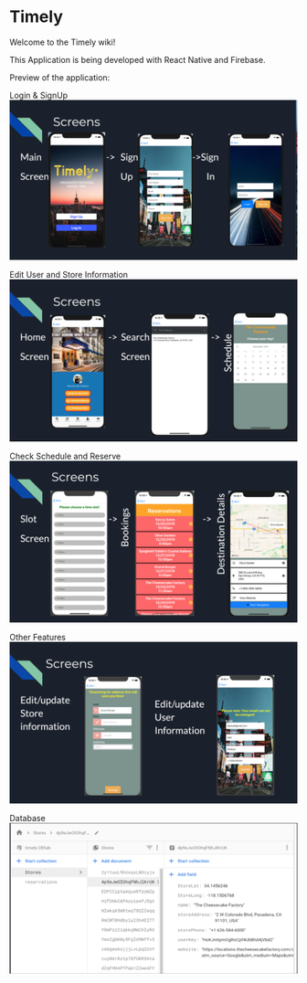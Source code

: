 # Timely
Welcome to the Timely wiki!

This Application is being developed with React Native and Firebase.

Preview of the application:

Login & SignUp
![Login & SignUp](https://github.com/samshaqqur/Timely/blob/master/images/1.png?raw=true)

Edit User and Store Information
![Edit User and Store Information](https://github.com/samshaqqur/Timely/blob/master/images/2.png?raw=true)

Check Schedule and Reserve
![Check Schedule and Reserve](https://github.com/samshaqqur/Timely/blob/master/images/3.png?raw=true)

Other Features
![Other Features](https://github.com/samshaqqur/Timely/blob/master/images/4.png?raw=true)

Database
![Database](https://github.com/samshaqqur/Timely/blob/master/images/5.png?raw=true)


